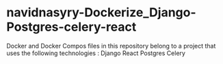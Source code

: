 # navidnasyry-Dockerize_Django-Postgres-celery-react
Docker and Docker Compos files in this repository belong to a project that uses the following technologies :
Django
React
Postgres
Celery
